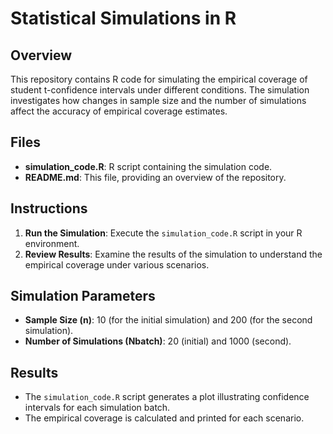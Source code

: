 # Statistical Simulations in R

## Overview

This repository contains R code for simulating the empirical coverage of student t-confidence intervals under different conditions. The simulation investigates how changes in sample size and the number of simulations affect the accuracy of empirical coverage estimates.

## Files

- **simulation_code.R**: R script containing the simulation code.
- **README.md**: This file, providing an overview of the repository.

## Instructions

1. **Run the Simulation**: Execute the `simulation_code.R` script in your R environment.
2. **Review Results**: Examine the results of the simulation to understand the empirical coverage under various scenarios.

## Simulation Parameters

- **Sample Size (n)**: 10 (for the initial simulation) and 200 (for the second simulation).
- **Number of Simulations (Nbatch)**: 20 (initial) and 1000 (second).

## Results

- The `simulation_code.R` script generates a plot illustrating confidence intervals for each simulation batch.
- The empirical coverage is calculated and printed for each scenario.
